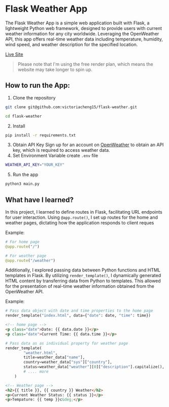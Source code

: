 # Flask Weather App

The Flask Weather App is a simple web application built with Flask, a lightweight Python web framework, designed to provide users with current weather information for any city worldwide. Leveraging the OpenWeather API, this app offers real-time weather data including temperature, humidity, wind speed, and weather description for the specified location.

[Live Site](https://flask-weather-vx15.onrender.com/)

> Please note that I'm using the free render plan, which means the website may take longer to spin up.

## How to run the App:

1. Clone the repository
```bash
git clone git@github.com:victoriacheng15/flask-weather.git

cd flask-weather
```
2. Install 
```bash
pip install -r requirements.txt
```
3. Obtain API Key
Sign up for an account on [OpenWeather](https://openweathermap.org/) to obtain an API key, which is required to access weather data.
4. Set Environment Variable
create `.env` file
```bash
WEATHER_API_KEY="YOUR_KEY"
```
5. Run the app
```bash
python3 main.py
```

## What have I learned?

In this project, I learned to define routes in Flask, facilitating URL endpoints for user interaction. Using `@app.route()`, I set up routes for the home and weather pages, dictating how the application responds to client reques

Example:
```py
# For home page
@app.route("/")

# For weather page
@app.route("/weather")
```

Additionally, I explored passing data between Python functions and HTML templates in Flask. By utilizing `render_template()`, I dynamically generated HTML content by transferring data from Python to templates. This allowed for the presentation of real-time weather information obtained from the OpenWeather API.

Example:
```py
# Pass data object with date and time properties to the home page
render_template("index.html", data={"date": date, "time": time})
```
```html
<!-- home page -->
<p class="date">Date: {{ data.date }}</p>
<p class="date">Current Time: {{ data.time }}</p>
```
```py
# Pass data as as individual property for weather page
render_template(
        "weather.html",
        title=weather_data["name"],
        country=weather_data["sys"]["country"],
        status=weather_data["weather"][0]["description"].capitalize(),
        # .... more
    )
```
```html
<!-- Weather page -->
<h2>{{ title }}, {{ country }} Weather</h2>
<p>Current Weather Status: {{ status }}</p>
<p>Tempature: {{ temp }}c&deg;</p>
```
